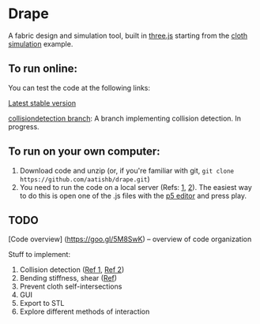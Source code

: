 # Drape
A fabric design and simulation tool, built in [three.js](http://threejs.org/) starting from the [cloth simulation](http://threejs.org/examples/webgl_animation_cloth) example.

## To run online:
You can test the code at the following links:

[Latest stable version](https://gitcdn.xyz/repo/aatishb/drape/master/index.html)

[collisiondetection branch](https://cdn.gitcdn.link/cdn/aatishb/drape/052afa78504072d830987127d1953beb31c46ed3/index.html): A branch implementing collision detection. In progress.

## To run on your own computer:

1. Download code and unzip (or, if you're familiar with git, `git clone https://github.com/aatishb/drape.git`) 
2. You need to run the code on a local server (Refs: [1](https://github.com/mrdoob/three.js/wiki/How-to-run-things-locally), [2](https://github.com/processing/p5.js/wiki/Local-server)). The easiest way to do this is open one of the .js files with the [p5 editor](http://p5js.org/download/) and press play.

## TODO

[Code overview] (https://goo.gl/5M8SwK) – overview of code organization

Stuff to implement:

1. Collision detection ([Ref 1](https://scholar.google.com/scholar?cites=1975214025279575923&as_sdt=5,31&sciodt=0,31&hl=en), [Ref 2](https://graphics.stanford.edu/~mdfisher/cloth.html))
2. Bending stiffness, shear ([Ref](http://www.uni-weimar.de/~caw/papers/p28-bridson.pdf))
3. Prevent cloth self-intersections
4. GUI
5. Export to STL
6. Explore different methods of interaction
